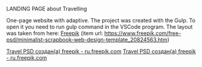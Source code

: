 LANDING PAGE about Travelling

One-page website with adaptive.
The project was created with the Gulp. To open it you need to run gulp command in the VSCode program. 
The layout was taken from here: <a href="https://ru.freepik.com/free-psd/minimalist-scrapbook-web-design-template_20824563.htm">Freepik</a> 
(item url: https://www.freepik.com/free-psd/minimalist-scrapbook-web-design-template_20824563.htm)

<a href='https://ru.freepik.com/psd/travel'>Travel PSD создан(а) freepik - ru.freepik.com</a>
<a href='https://ru.freepik.com/psd/travel'>Travel PSD создан(а) freepik - ru.freepik.com</a>
